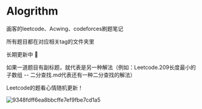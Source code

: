 # Alogrithm

画客的leetcode、Acwing、codeforces刷题笔记

所有题目都在对应相关tag的文件夹里

长期更新中 🤣

如果一道题目有副标题，就代表是另一种解法（例如：Leetcode.209长度最小的子数组 -- 二分查找.md代表还有一种二分查找的解法）

Leetcode的题看心情随机更新！

![9348fdff6ea8bbcffe7ef9fbe7cd1a5](https://user-images.githubusercontent.com/99656524/197372018-eab08753-2622-4a21-958c-7c0ada127122.jpg)



